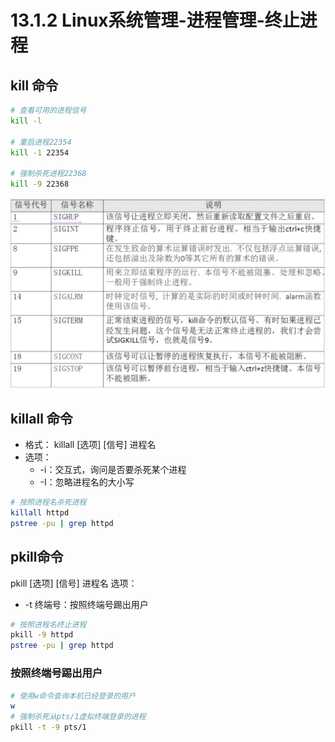 # 13.1.2 Linux系统管理-进程管理-终止进程

## kill 命令
```bash
# 查看可用的进程信号
kill -l

# 重启进程22354
kill -1 22354

# 强制杀死进程22368
kill -9 22368
```
![可用的进程信号](../images/13.1.2/kill.png)

## killall 命令
- 格式： killall [选项] [信号] 进程名
- 选项：
    - -i：交互式，询问是否要杀死某个进程
    - -I：忽略进程名的大小写
```bash
# 按照进程名杀死进程
killall httpd
pstree -pu | grep httpd
```
## pkill命令
pkill [选项] [信号] 进程名
选项：
- -t 终端号：按照终端号踢出用户
```bash
# 按照进程名终止进程
pkill -9 httpd
pstree -pu | grep httpd
```
### 按照终端号踢出用户
```bash
# 使用w命令查询本机已经登录的用户
w
# 强制杀死从pts/1虚拟终端登录的进程
pkill -t -9 pts/1
```
